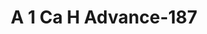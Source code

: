---
f_zip-code: 46158
f_state-code: IN
title: A 1 Ca H Advance-187
f_phone: 317-897-2420
f_city-only: Mooresville
f_address: 8504 E Washington St-East Wash Mooresville
f_location-unique-id: '187'
slug: a-1-ca-h-advance-187
updated-on: '2024-05-30T13:46:58.046Z'
created-on: '2024-05-30T13:36:59.803Z'
published-on: '2024-05-30T13:54:32.469Z'
f_city-state: cms/city/mooresville-in.md
f_company: cms/company/a-1-ca-h-advance.md
f_state: cms/state/indiana.md
layout: '[payday-loan].html'
tags: payday-loan
---